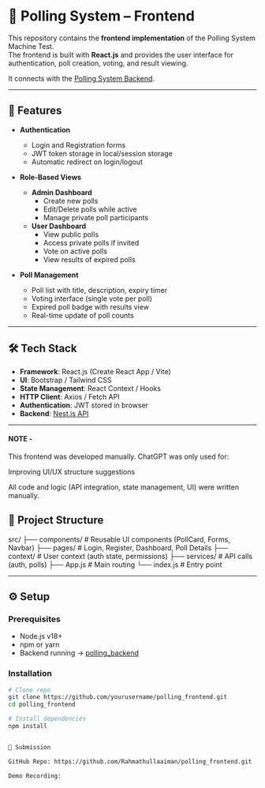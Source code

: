 # 🎨 Polling System – Frontend

This repository contains the **frontend implementation** of the Polling System Machine Test.  
The frontend is built with **React.js** and provides the user interface for authentication, poll creation, voting, and result viewing.  

It connects with the [Polling System Backend](https://github.com/Rahmathullaaiman/polling_backend.git).

---

## 🚀 Features

- **Authentication**
  - Login and Registration forms
  - JWT token storage in local/session storage
  - Automatic redirect on login/logout

- **Role-Based Views**
  - **Admin Dashboard**
    - Create new polls
    - Edit/Delete polls while active
    - Manage private poll participants
  - **User Dashboard**
    - View public polls
    - Access private polls if invited
    - Vote on active polls
    - View results of expired polls

- **Poll Management**
  - Poll list with title, description, expiry timer
  - Voting interface (single vote per poll)
  - Expired poll badge with results view
  - Real-time update of poll counts

---

## 🛠️ Tech Stack
- **Framework**: React.js (Create React App / Vite)
- **UI**: Bootstrap / Tailwind CSS
- **State Management**: React Context / Hooks
- **HTTP Client**: Axios / Fetch API
- **Authentication**: JWT stored in browser
- **Backend**: [Nest.js API](https://github.com/Rahmathullaaiman/polling_backend.git)

---

 #### NOTE -

This frontend was developed manually.
ChatGPT was only used for:

Improving UI/UX structure suggestions

All code and logic (API integration, state management, UI) were written manually.

## 📂 Project Structure
src/
├── components/ # Reusable UI components (PollCard, Forms, Navbar)
├── pages/ # Login, Register, Dashboard, Poll Details
├── context/ # User context (auth state, permissions)
├── services/ # API calls (auth, polls)
├── App.js # Main routing
└── index.js # Entry point  


---

## ⚙️ Setup

### Prerequisites
- Node.js v18+
- npm or yarn
- Backend running → [polling_backend](https://github.com/Rahmathullaaiman/polling_backend.git)

### Installation
```bash
# Clone repo
git clone https://github.com/yourusername/polling_frontend.git
cd polling_frontend

# Install dependencies
npm install


📩 Submission

GitHub Repo: https://github.com/Rahmathullaaiman/polling_frontend.git

Demo Recording: 
